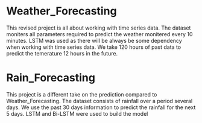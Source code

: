 # Weather_Forecasting

This revised project is all about working with time series data. The dataset moniters all parameters required to predict the weather monitered every 10 minutes. 
LSTM was used as there will be always be some dependency when working with time series data. We take 120 hours of past data to predict the temerature 12 hours in the future.

# Rain_Forecasting

This project is a different take on the prediction compared to Weather_Forecasting. The dataset consists of rainfall over a period several days. We use the past 30 days information to predict the rainfall for the next 5 days. LSTM and Bi-LSTM were used to build the model 
